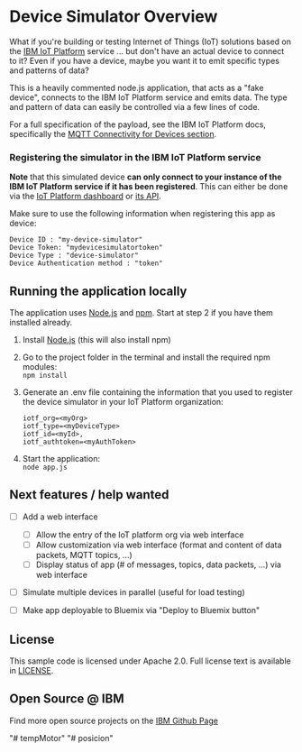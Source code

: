 # Device Simulator Overview

What if you're building or testing Internet of Things (IoT) solutions based on the [IBM IoT Platform][iotf_url] service ... but don't have an actual device to connect to it? Even if you have a device, maybe you want it to emit specific types and patterns of data?

This is a heavily commented node.js application, that acts as a "fake device", connects to the IBM IoT Platform service and emits data. The type and pattern of data can easily be controlled via a few lines of code.

For a full specification of the payload, see the IBM IoT Platform docs, specifically the [MQTT Connectivity for Devices section][iotf_messaging_doc].


### Registering the simulator in the IBM IoT Platform service

**Note** that this simulated device **can only connect to your instance of the IBM IoT Platform service if it has been registered**. This can either be done via the [IoT Platform dashboard][iotf_dashboard_doc] or [its API][iotf_api].

Make sure to use the following information when registering this app as device:

    Device ID : "my-device-simulator"
    Device Token: "mydevicesimulatortoken"
    Device Type : "device-simulator"
    Device Authentication method : "token"

## Running the application locally

The application uses [Node.js](http://nodejs.org/) and [npm](https://www.npmjs.com/). Start at step 2 if you have them installed already.

1. Install [Node.js](http://nodejs.org/) (this will also install npm)

2. Go to the project folder in the terminal and install the required npm modules:  
    `npm install`

3. Generate an .env file containing the information that you used to register the device simulator in your IoT Platform organization:
    ```
    iotf_org=<myOrg>
    iotf_type=<myDeviceType>
    iotf_id=<myId>‚
    iotf_authtoken=<myAuthToken>
    ```

4. Start the application:  
    `node app.js`


## Next features / help wanted

- [ ] Add a web interface
  - [ ] Allow the entry of the IoT platform org via web interface
  - [ ] Allow customization via web interface (format and content of data packets, MQTT topics, ...)
  - [ ] Display status of app (# of messages, topics, data packets, ...) via web interface

- [ ] Simulate multiple devices in parallel (useful for load testing)

- [ ] Make app deployable to Bluemix via "Deploy to Bluemix button"


## License

This sample code is licensed under Apache 2.0. Full license text is available in [LICENSE](LICENSE).


## Open Source @ IBM
Find more open source projects on the [IBM Github Page](http://ibm.github.io/)

[bluemix_url]: https://bluemix.net
[iotf_url]: https://console.ng.bluemix.net/catalog/services/internet-of-things-platform/
[sign_up]: https://console.ng.bluemix.net/registration/
[cloud_foundry]: https://github.com/cloudfoundry/cli
[iotf_api]: https://developer.ibm.com/iotfoundation/recipes/api-documentation/
[iotf_dashboard_doc]: https://www.ng.bluemix.net/docs/services/IoT/index.html#iot170
[iotf_messaging_doc]: https://docs.internetofthings.ibmcloud.com/devices/mqtt.html
"# sensor-altura" 
"# tempMotor"
"# posicion" 
